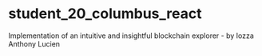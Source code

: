 # student_20_columbus_react
Implementation of an intuitive and insightful blockchain explorer - by Iozza Anthony Lucien
